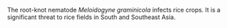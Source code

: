 [//]: # (Created by ./bin/manage_files.pl from ./species/Meloidogyne_graminicola/Meloidogyne_graminicola.about.html on Thu Jun 11 13:44:44 2020)
The root-knot nematode _Meloidogyne graminicola_ infects rice crops. It is a significant threat to rice fields in South and Southeast Asia.
